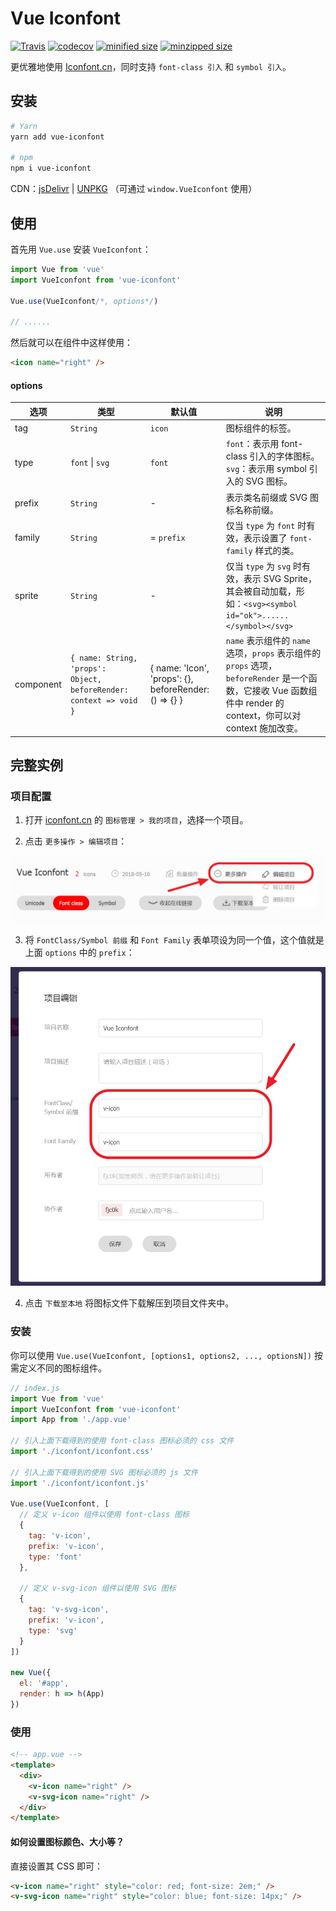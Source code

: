 # Vue Iconfont

[![Travis](https://travis-ci.org/fjc0k/vue-iconfont.svg?branch=master)](https://travis-ci.org/fjc0k/vue-iconfont)
[![codecov](https://codecov.io/gh/fjc0k/vue-iconfont/branch/master/graph/badge.svg)](https://codecov.io/gh/fjc0k/vue-iconfont)
[![minified size](https://img.shields.io/badge/minified%20size-2.73%20KB-blue.svg?MIN)](https://github.com/fjc0k/vue-iconfont/blob/master/dist/vue-iconfont.min.js)
[![minzipped size](https://img.shields.io/badge/minzipped%20size-1.38%20KB-blue.svg?MZIP)](https://github.com/fjc0k/vue-iconfont/blob/master/dist/vue-iconfont.min.js)

更优雅地使用 [Iconfont.cn](http://iconfont.cn)，同时支持 `font-class 引入` 和 `symbol 引入`。

## 安装

```bash
# Yarn
yarn add vue-iconfont

# npm
npm i vue-iconfont
```

CDN：[jsDelivr](//www.jsdelivr.com/package/npm/vue-iconfont) | [UNPKG](//unpkg.com/vue-iconfont/) （可通过 `window.VueIconfont` 使用）

## 使用

首先用 `Vue.use` 安装 `VueIconfont`：

```js
import Vue from 'vue'
import VueIconfont from 'vue-iconfont'

Vue.use(VueIconfont/*, options*/)

// ......
```

然后就可以在组件中这样使用：

```html
<icon name="right" />
```

#### options

选项   | 类型                | 默认值     | 说明
-------|---------------------|------------|------------------------------------------------------------------------------------
tag    | `String`            | `icon`     | 图标组件的标签。
type   | `font` &#124; `svg` | `font`     | `font`：表示用 font-class 引入的字体图标。<br />`svg`：表示用 symbol 引入的 SVG 图标。
prefix | `String`            | -     | 表示类名前缀或 SVG 图标名称前缀。
family | `String`            | = `prefix` | 仅当 `type` 为 `font` 时有效，表示设置了 `font-family` 样式的类。
sprite   | `String`            | -       | 仅当 `type` 为 `svg` 时有效，表示 SVG Sprite，其会被自动加载，形如：`<svg><symbol id="ok">......</symbol></svg>`
component | `{ name: String, 'props': Object, beforeRender: context => void }` | { name: 'Icon', 'props': {}, beforeRender: () => {} } | `name` 表示组件的 `name` 选项，`props` 表示组件的 `props` 选项，`beforeRender` 是一个函数，它接收 Vue 函数组件中 render 的 context，你可以对 context 施加改变。

## 完整实例

### 项目配置

1. 打开 [iconfont.cn](http://iconfont.cn) 的 `图标管理 > 我的项目`，选择一个项目。

2. 点击 `更多操作 > 编辑项目`：

![](images/2018-05-10-23-39-43.png)

3. 将 `FontClass/Symbol 前缀` 和 `Font Family` 表单项设为同一个值，这个值就是上面 `options` 中的 `prefix`：

![](images/2018-05-10-23-41-50.png)

4. 点击 `下载至本地` 将图标文件下载解压到项目文件夹中。

### 安装

你可以使用 `Vue.use(VueIconfont, [options1, options2, ..., optionsN])` 按需定义不同的图标组件。

```js
// index.js
import Vue from 'vue'
import VueIconfont from 'vue-iconfont'
import App from './app.vue'

// 引入上面下载得到的使用 font-class 图标必须的 css 文件
import './iconfont/iconfont.css'

// 引入上面下载得到的使用 SVG 图标必须的 js 文件
import './iconfont/iconfont.js'

Vue.use(VueIconfont, [
  // 定义 v-icon 组件以使用 font-class 图标
  {
    tag: 'v-icon',
    prefix: 'v-icon',
    type: 'font'
  },

  // 定义 v-svg-icon 组件以使用 SVG 图标
  {
    tag: 'v-svg-icon',
    prefix: 'v-icon',
    type: 'svg'
  }
])

new Vue({
  el: '#app',
  render: h => h(App)
})
```

### 使用

```html
<!-- app.vue -->
<template>
  <div>
    <v-icon name="right" />
    <v-svg-icon name="right" />
  </div>
</template>
```

#### 如何设置图标颜色、大小等？

直接设置其 CSS 即可：

```html
<v-icon name="right" style="color: red; font-size: 2em;" />
<v-svg-icon name="right" style="color: blue; font-size: 14px;" />
```
